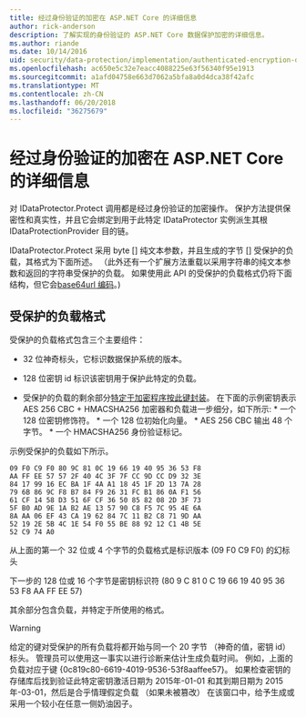 ```yaml
---
title: 经过身份验证的加密在 ASP.NET Core 的详细信息
author: rick-anderson
description: 了解实现的身份验证的 ASP.NET Core 数据保护加密的详细信息。
ms.author: riande
ms.date: 10/14/2016
uid: security/data-protection/implementation/authenticated-encryption-details
ms.openlocfilehash: ac650e5c32e7eacc4088225e63f56340f95e1913
ms.sourcegitcommit: a1afd04758e663d7062a5bfa8a0d4dca38f42afc
ms.translationtype: MT
ms.contentlocale: zh-CN
ms.lasthandoff: 06/20/2018
ms.locfileid: "36275679"
---
```

# <a name="authenticated-encryption-details-in-aspnet-core"></a>经过身份验证的加密在 ASP.NET Core 的详细信息

<a name="data-protection-implementation-authenticated-encryption-details"></a>

对 IDataProtector.Protect 调用都是经过身份验证的加密操作。 保护方法提供保密性和真实性，并且它会绑定到用于此特定 IDataProtector 实例派生其根 IDataProtectionProvider 目的链。

IDataProtector.Protect 采用 byte [] 纯文本参数，并且生成的字节 [] 受保护的负载，其格式为下面所述。 （此外还有一个扩展方法重载以采用字符串的纯文本参数和返回的字符串受保护的负载。 如果使用此 API 的受保护的负载格式仍将下面结构，但它会[base64url 编码](https://tools.ietf.org/html/rfc4648#section-5)。)

## <a name="protected-payload-format"></a>受保护的负载格式

受保护的负载格式包含三个主要组件：

* 32 位神奇标头，它标识数据保护系统的版本。

* 128 位密钥 id 标识该密钥用于保护此特定的负载。

* 受保护的负载的剩余部分[特定于加密程序按此键封装](xref:security/data-protection/implementation/subkeyderivation#data-protection-implementation-subkey-derivation)。 在下面的示例密钥表示 AES 256 CBC + HMACSHA256 加密器和负载进一步细分，如下所示: * 一个 128 位密钥修饰符。 * 一个 128 位初始化向量。 * AES 256 CBC 输出 48 个字节。 * 一个 HMACSHA256 身份验证标记。

示例受保护的负载如下所示。

```
09 F0 C9 F0 80 9C 81 0C 19 66 19 40 95 36 53 F8
AA FF EE 57 57 2F 40 4C 3F 7F CC 9D CC D9 32 3E
84 17 99 16 EC BA 1F 4A A1 18 45 1F 2D 13 7A 28
79 6B 86 9C F8 B7 84 F9 26 31 FC B1 86 0A F1 56
61 CF 14 58 D3 51 6F CF 36 50 85 82 08 2D 3F 73
5F B0 AD 9E 1A B2 AE 13 57 90 C8 F5 7C 95 4E 6A
8A AA 06 EF 43 CA 19 62 84 7C 11 B2 C8 71 9D AA
52 19 2E 5B 4C 1E 54 F0 55 BE 88 92 12 C1 4B 5E
52 C9 74 A0
```

从上面的第一个 32 位或 4 个字节的负载格式是标识版本 (09 F0 C9 F0) 的幻标头

下一步的 128 位或 16 个字节是密钥标识符 (80 9 C 81 0 C 19 66 19 40 95 36 53 F8 AA FF EE 57)

其余部分包含负载，并特定于所使用的格式。

>[!WARNING]
> 给定的键对受保护的所有负载将都开始与同一个 20 字节 （神奇的值，密钥 id） 标头。 管理员可以使用这一事实以进行诊断来估计生成负载时间。 例如，上面的负载对应于键 {0c819c80-6619-4019-9536-53f8aaffee57}。 如果检查密钥的存储库后找到验证此特定密钥激活日期为 2015年-01-01 和其到期日期为 2015年-03-01，然后是合乎情理假定负载 （如果未被篡改） 在该窗口中，给予生成或采用一个较小在任意一侧奶油因子。
